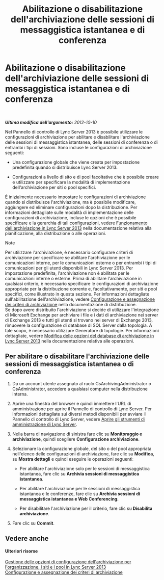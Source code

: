 ﻿---
title: Abilitazione o disabilitazione dell'archiviazione delle sessioni di messaggistica istantanea e di conferenza
TOCTitle: Abilitazione o disabilitazione dell'archiviazione delle sessioni di messaggistica istantanea e di conferenza
ms:assetid: aa4b5983-dbe1-4d64-8a18-fe2c33994e94
ms:mtpsurl: https://technet.microsoft.com/it-it/library/Gg182567(v=OCS.15)
ms:contentKeyID: 49301613
ms.date: 08/24/2015
mtps_version: v=OCS.15
ms.translationtype: HT
---

# Abilitazione o disabilitazione dell'archiviazione delle sessioni di messaggistica istantanea e di conferenza

 

_**Ultima modifica dell'argomento:** 2012-10-10_

Nel Pannello di controllo di Lync Server 2013 è possibile utilizzare le configurazioni di archiviazione per abilitare e disabilitare l'archiviazione delle sessioni di messaggistica istantanea, delle sessioni di conferenza o di entrambi i tipi di sessioni. Sono incluse le configurazioni di archiviazione seguenti:

  - Una configurazione globale che viene creata per impostazione predefinita quando si distribuisce Lync Server 2013.

  - Configurazioni a livello di sito e di pool facoltative che è possibile creare e utilizzare per specificare la modalità di implementazione dell'archiviazione per siti o pool specifici.

È inizialmente necessario impostare le configurazioni di archiviazione quando si distribuisce l'archiviazione, ma è possibile modificare, aggiungere ed eliminare configurazioni dopo la distribuzione. Per informazioni dettagliate sulle modalità di implementazione delle configurazioni di archiviazione, incluse le opzioni che è possibile specificare e la gerarchia di tali configurazioni, vedere [Funzionamento dell'archiviazione in Lync Server 2013](lync-server-2013-how-archiving-works.md) nella documentazione relativa alla pianificazione, alla distribuzione o alle operazioni.


> [!NOTE]
> Per utilizzare l'archiviazione, è necessario configurare criteri di archiviazione per specificare se abilitare l'archiviazione per le comunicazioni interne, per le comunicazioni esterne o per entrambi i tipi di comunicazioni per gli utenti disponibili in Lync Server 2013. Per impostazione predefinita, l'archiviazione non è abilitata per le comunicazioni interne o esterne. Prima di abilitare l'archiviazione in qualsiasi criterio, è necessario specificare le configurazioni di archiviazione appropriate per la distribuzione corrente e, facoltativamente, per siti e pool specifici, come illustrato in questa sezione. Per informazioni dettagliate sull'abilitazione dell'archiviazione, vedere <A href="lync-server-2013-configuring-and-assigning-archiving-policies.md">Configurazione e assegnazione dei criteri di archiviazione</A> nella documentazione di distribuzione.<BR>Se dopo avere distribuito l'archiviazione si decide di utilizzare l'integrazione di Microsoft Exchange per archiviare i file e i dati di archiviazione nei server di Exchange 2013 e tutti gli utenti si trovano nei server di Exchange 2013, rimuovere la configurazione di database di SQL Server dalla topologia. A tale scopo, è necessario utilizzare Generatore di topologie. Per informazioni dettagliate, vedere <A href="lync-server-2013-changing-archiving-database-options.md">Modifica delle opzioni del database di archiviazione in Lync Server 2013</A> nella documentazione relativa alle operazioni.



## Per abilitare o disabilitare l'archiviazione delle sessioni di messaggistica istantanea o di conferenza

1.  Da un account utente assegnato al ruolo CsArchivingAdministrator o CsAdministrator, accedere a qualsiasi computer nella distribuzione interna.

2.  Aprire una finestra del browser e quindi immettere l'URL di amministrazione per aprire il Pannello di controllo di Lync Server. Per informazioni dettagliate sui diversi metodi disponibili per avviare il Pannello di controllo di Lync Server, vedere [Aprire gli strumenti di amministrazione di Lync Server](lync-server-2013-open-lync-server-administrative-tools.md).

3.  Nella barra di navigazione di sinistra fare clic su **Monitoraggio e archiviazione**, quindi scegliere **Configurazione archiviazione**.

4.  Selezionare la configurazione globale, del sito o del pool appropriata nell'elenco delle configurazioni di archiviazione, fare clic su **Modifica**, su **Mostra dettagli** e quindi eseguire le operazioni seguenti:
    
      - Per abilitare l'archiviazione solo per le sessioni di messaggistica istantanea, fare clic su **Archivia sessioni di messaggistica istantanea**.
    
      - Per abilitare l'archiviazione per le sessioni di messaggistica istantanea e le conferenze, fare clic su **Archivia sessioni di messaggistica istantanea e Web Conferencing**.
    
      - Per disabilitare l'archiviazione per il criterio, fare clic su **Disabilita archiviazione**.

5.  Fare clic su **Commit**.

## Vedere anche

#### Ulteriori risorse

[Gestione delle opzioni di configurazione dell'archiviazione per l'organizzazione, i siti e i pool in Lync Server 2013](lync-server-2013-managing-archiving-configuration-options-for-your-organization-sites-and-pools.md)  
[Configurazione e assegnazione dei criteri di archiviazione](lync-server-2013-configuring-and-assigning-archiving-policies.md)

